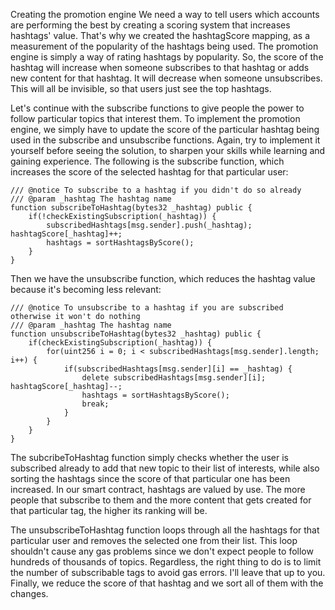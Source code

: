 Creating the promotion engine
We need a way to tell users which accounts are performing the best by creating a scoring system that increases hashtags' value. That's why we created the hashtagScore mapping, as a measurement of the popularity of the hashtags being used. The promotion engine is simply a way of rating hashtags by popularity. So, the score of the hashtag will increase when someone subscribes to that hashtag or adds new content for that hashtag. It will decrease when someone unsubscribes. This will all be invisible, so that users just see the top hashtags. 

Let's continue with the subscribe functions to give people the power to follow particular topics that interest them. To implement the promotion engine, we simply have to update the score of the particular hashtag being used in the subscribe and unsubscribe functions. Again, try to implement it yourself before seeing the solution, to sharpen your skills while learning and gaining experience. The following is the subscribe function, which increases the score of the selected hashtag for that particular user:

```
/// @notice To subscribe to a hashtag if you didn't do so already
/// @param _hashtag The hashtag name
function subscribeToHashtag(bytes32 _hashtag) public {
    if(!checkExistingSubscription(_hashtag)) {
        subscribedHashtags[msg.sender].push(_hashtag);
hashtagScore[_hashtag]++;
        hashtags = sortHashtagsByScore();
    }
}
```

Then we have the unsubscribe function, which reduces the hashtag value because it's becoming less relevant:

```
/// @notice To unsubscribe to a hashtag if you are subscribed otherwise it won't do nothing
/// @param _hashtag The hashtag name
function unsubscribeToHashtag(bytes32 _hashtag) public {
    if(checkExistingSubscription(_hashtag)) {
        for(uint256 i = 0; i < subscribedHashtags[msg.sender].length; i++) {
            if(subscribedHashtags[msg.sender][i] == _hashtag) {
                delete subscribedHashtags[msg.sender][i];
hashtagScore[_hashtag]--;
                hashtags = sortHashtagsByScore();
                break;
            }
        }
    }
}
```

The subcribeToHashtag function simply checks whether the user is subscribed already to add that new topic to their list of interests, while also sorting the hashtags since the score of that particular one has been increased. In our smart contract, hashtags are valued by use. The more people that subscribe to them and the more content that gets created for that particular tag, the higher its ranking will be.

The unsubscribeToHashtag function loops through all the hashtags for that particular user and removes the selected one from their list. This loop shouldn't cause any gas problems since we don't expect people to follow hundreds of thousands of topics. Regardless, the right thing to do is to limit the number of subscribable tags to avoid gas errors. I'll leave that up to you. Finally, we reduce the score of that hashtag and we sort all of them with the changes.